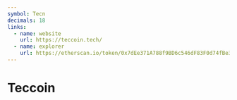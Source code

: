 ```yaml
---
symbol: Tecn
decimals: 18
links:
  - name: website
    url: https://teccoin.tech/
  - name: explorer
    url: https://etherscan.io/token/0x7dEe371A788f9BD6c546dF83F0d74fBe37cbf006
---
```


# Teccoin
